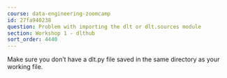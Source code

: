 ```yaml
---
course: data-engineering-zoomcamp
id: 27fa940238
question: Problem with importing the dlt or dlt.sources module
section: Workshop 1 - dlthub
sort_order: 4440
---
```


Make sure you don’t have a dlt.py file saved in the same directory as your working file.

